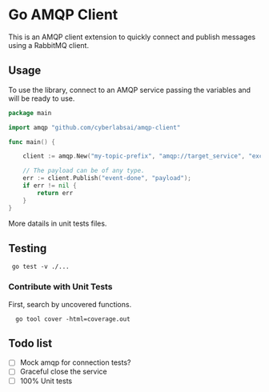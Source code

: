 # Go AMQP Client

This is an AMQP client extension to quickly connect and publish messages using a RabbitMQ client.

## Usage

To use the library, connect to an AMQP service passing the variables and will be ready to use.

```go
package main

import amqp "github.com/cyberlabsai/amqp-client"

func main() {

    client := amqp.New("my-topic-prefix", "amqp://target_service", "exchange-events")

    // The payload can be of any type.
    err := client.Publish("event-done", "payload");
    if err != nil {
        return err
    }
}
```

More datails in unit tests files.

## Testing

```shell
 go test -v ./... 
```

### Contribute with Unit Tests

First, search by uncovered functions.

```shell
  go tool cover -html=coverage.out
```

## Todo list
- [ ] Mock amqp for connection tests?
- [ ] Graceful close the service
- [ ] 100% Unit tests